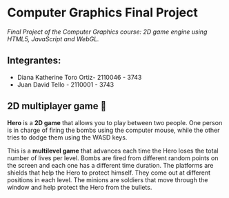 # Computer Graphics Final Project
_Final Project of the Computer Graphics course: 2D game engine using HTML5, JavaScript and WebGL._

## Integrantes:
* Diana Katherine Toro Ortiz- 2110046 - 3743
* Juan David Tello - 2110001 - 3743

## 2D multiplayer game 🚀

**Hero** is a **2D game** that allows you to play between two people. One person is in charge of firing the bombs using the computer mouse, while the other tries to dodge them using the WASD keys.

This is a **multilevel game** that advances each time the Hero loses the total number of lives per level. Bombs are fired from different random points on the screen and each one has a different time duration. The platforms are shields that help the Hero to protect himself. They come out at different positions in each level. The minions are soldiers that move through the window and help protect the Hero from the bullets.
